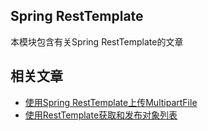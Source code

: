 ## Spring RestTemplate

本模块包含有关Spring RestTemplate的文章

## 相关文章

+ [使用Spring RestTemplate上传MultipartFile](docs/使用Spring-RestTemplate上传MultipartFile.md)
+ [使用RestTemplate获取和发布对象列表](docs/使用RestTemplate获取和发布对象列表.md)